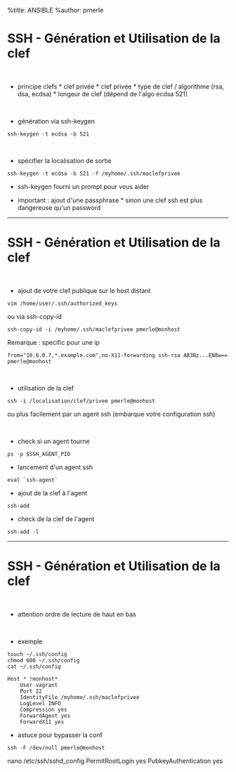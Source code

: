 %title: ANSIBLE
%author: pmerle


# SSH - Génération et Utilisation de la clef



<br>

* principe clefs
		* clef privée
		* clef privée
		* type de clef / algorithme (rsa, dsa, ecdsa)
		* longeur de clef (dépend de l'algo ecdsa 521)

<br>

* génération via ssh-keygen

```
ssh-keygen -t ecdsa -b 521
```

<br>

* spécifier la localisation de sortie

```
ssh-keygen -t ecdsa -b 521 -f /myhome/.ssh/maclefprivee
```

* ssh-keygen fourni un prompt pour vous aider

* important : ajout d'une passphrase 
		* sinon une clef ssh est plus dangereuse qu'un password

--------------------------------------------------------------------------------------

# SSH - Génération et Utilisation de la clef



<br>

* ajout de votre clef publique sur le host distant

```
vim /home/user/.ssh/authorized_keys
```

ou via ssh-copy-id

```
ssh-copy-id -i /myhome/.ssh/maclefprivee pmerle@monhost
```

Remarque : specific pour une ip

```
from="10.0.0.?,*.example.com",no-X11-forwarding ssh-rsa AB3Nz...EN8w== pmerle@monhost
```

<br>

* utilisation de la clef

```
ssh -i /localisation/clef/privee pmerle@monhost
```

ou plus facilement par un agent ssh (embarque votre configuration ssh)

<br>

* check si un agent tourne

```
ps -p $SSH_AGENT_PID
```

* lancement d'un agent ssh

```
eval `ssh-agent`
```

* ajout de la clef à l'agent

```
ssh-add
```

* check de la clef de l'agent

```
ssh-add -l
```


--------------------------------------------------------------------------------------

# SSH - Génération et Utilisation de la clef



<br>

* attention ordre de lecture de haut en bas

<br>

* exemple

```
touch ~/.ssh/config
chmod 600 ~/.ssh/config
cat ~/.ssh/config

Host * !monhost*
    User vagrant
    Port 22
    IdentityFile /myhome/.ssh/maclefprivee
    LogLevel INFO
    Compression yes
    ForwardAgent yes
    ForwardX11 yes
```

* astuce pour bypasser la conf

```
ssh -F /dev/null pmerle@monhost
```




nano /etc/ssh/sshd_config
PermitRootLogin yes
PubkeyAuthentication yes
